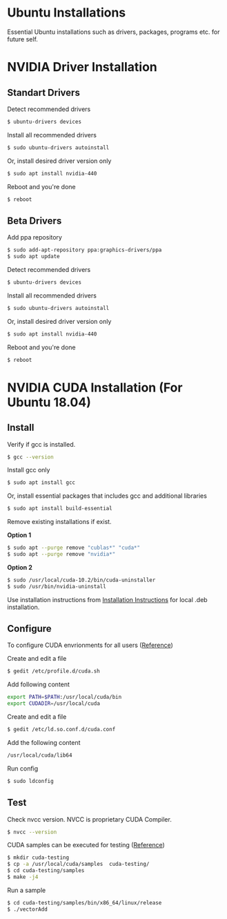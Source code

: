 # Ubuntu Installations
Essential Ubuntu installations such as drivers, packages, programs etc. for future self.


# NVIDIA Driver Installation

## Standart Drivers

Detect recommended drivers
```sh
$ ubuntu-drivers devices
```

Install all recommended drivers

```sh
$ sudo ubuntu-drivers autoinstall
```

Or, install desired driver version only

```sh
$ sudo apt install nvidia-440
```

Reboot and you're done
```sh
$ reboot
```

## Beta Drivers

Add ppa repository

```sh
$ sudo add-apt-repository ppa:graphics-drivers/ppa
$ sudo apt update
```

Detect recommended drivers 
```sh
$ ubuntu-drivers devices
```

Install all recommended drivers
```sh
$ sudo ubuntu-drivers autoinstall
```

Or, install desired driver version only
```sh
$ sudo apt install nvidia-440
```

Reboot and you're done
```sh
$ reboot
```

# NVIDIA CUDA Installation (For Ubuntu 18.04)

## Install
Verify if gcc is installed.
```sh
$ gcc --version
```
Install gcc only
```sh
$ sudo apt install gcc
```

Or, install essential packages that includes gcc and additional libraries
```sh
$ sudo apt install build-essential
```

Remove existing installations if exist.

**Option 1**

```sh
$ sudo apt --purge remove "cublas*" "cuda*"
$ sudo apt --purge remove "nvidia*"
```
**Option 2**

```sh
$ sudo /usr/local/cuda-10.2/bin/cuda-uninstaller
$ sudo /usr/bin/nvidia-uninstall
```

Use installation instructions from [Installation Instructions](https://developer.nvidia.com/cuda-downloads?target_os=Linux&target_arch=x86_64&target_distro=Ubuntu&target_version=1804&target_type=deblocal) for local .deb installation.


## Configure 

To configure CUDA envrionments for all users ([Reference](https://www.pugetsystems.com/labs/hpc/How-to-install-CUDA-9-2-on-Ubuntu-18-04-1184))

Create and edit a file 
```sh
$ gedit /etc/profile.d/cuda.sh
```

Add following content 
```sh
export PATH=$PATH:/usr/local/cuda/bin
export CUDADIR=/usr/local/cuda
```

Create and edit a file 
```sh
$ gedit /etc/ld.so.conf.d/cuda.conf
```

Add the following content
```sh
/usr/local/cuda/lib64
```

Run config
```sh
$ sudo ldconfig
```

## Test

Check nvcc version. NVCC is proprietary CUDA Compiler.

```sh
$ nvcc --version
```

CUDA samples can be executed for testing ([Reference](https://www.pugetsystems.com/labs/hpc/How-to-install-CUDA-9-2-on-Ubuntu-18-04-1184))

```sh
$ mkdir cuda-testing
$ cp -a /usr/local/cuda/samples  cuda-testing/
$ cd cuda-testing/samples
$ make -j4
```

Run a sample 

```sh
$ cd cuda-testing/samples/bin/x86_64/linux/release
$ ./vectorAdd
```
